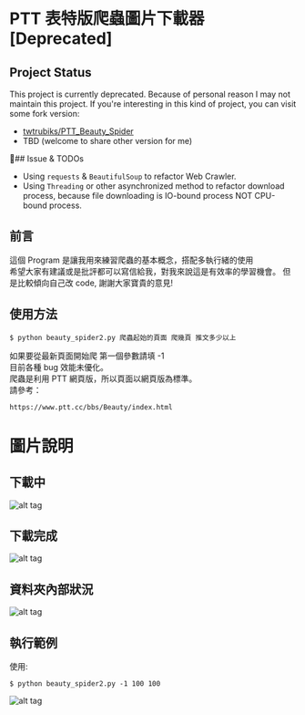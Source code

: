 # PTT 表特版爬蟲圖片下載器[Deprecated]

## Project Status
This project is currently deprecated. Because of personal reason I may not maintain this project. If you're interesting in this kind of project, you can visit some fork version:

- [twtrubiks/PTT_Beauty_Spider](https://github.com/twtrubiks/PTT_Beauty_Spider)
- TBD (welcome to share other version for me)


## Issue & TODOs
- Using `requests` & `BeautifulSoup` to refactor Web Crawler.
- Using `Threading` or other asynchronized method to refactor download process, because file downloading is IO-bound process NOT CPU-bound process.


## 前言
這個 Program 是讓我用來練習爬蟲的基本概念，搭配多執行緒的使用 <br>
希望大家有建議或是批評都可以寫信給我，對我來說這是有效率的學習機會。
但是比較傾向自己改 code, 謝謝大家寶貴的意見! <br>

## 使用方法
```
$ python beauty_spider2.py 爬蟲起始的頁面 爬幾頁 推文多少以上 
```
如果要從最新頁面開始爬 第一個參數請填 -1 <br>
目前各種 bug 效能未優化。<br>
爬蟲是利用 PTT 網頁版，所以頁面以網頁版為標準。<br>
請參考： <br>
```
https://www.ptt.cc/bbs/Beauty/index.html
```

# 圖片說明
## 下載中
![alt tag](http://i.imgur.com/RoFrilx.jpg)<br>
## 下載完成
![alt tag](http://i.imgur.com/tLwYbj2.png) <br>
## 資料夾內部狀況
![alt tag](http://i.imgur.com/hu8MyIf.png) <br>
## 執行範例 
使用:
``` 
$ python beauty_spider2.py -1 100 100
```
![alt tag](http://i.imgur.com/xlkhW8B.png)
